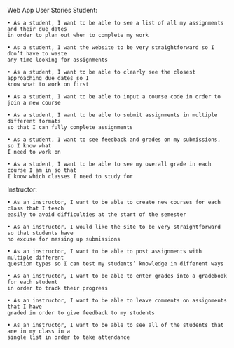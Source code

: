 Web App User Stories
Student:

    • As a student, I want to be able to see a list of all my assignments and their due dates
    in order to plan out when to complete my work

    • As a student, I want the website to be very straightforward so I don’t have to waste
    any time looking for assignments

    • As a student, I want to be able to clearly see the closest approaching due dates so I
    know what to work on first

    • As a student, I want to be able to input a course code in order to join a new course

    • As a student, I want to be able to submit assignments in multiple different formats
    so that I can fully complete assignments

    • As a student, I want to see feedback and grades on my submissions, so I know what
    I need to work on

    • As a student, I want to be able to see my overall grade in each course I am in so that
    I know which classes I need to study for

Instructor:

    • As an instructor, I want to be able to create new courses for each class that I teach
    easily to avoid difficulties at the start of the semester

    • As an instructor, I would like the site to be very straightforward so that students have
    no excuse for messing up submissions

    • As an instructor, I want to be able to post assignments with multiple different
    question types so I can test my students’ knowledge in different ways

    • As an instructor, I want to be able to enter grades into a gradebook for each student
    in order to track their progress

    • As an instructor, I want to be able to leave comments on assignments that I have
    graded in order to give feedback to my students

    • As an instructor, I want to be able to see all of the students that are in my class in a
    single list in order to take attendance